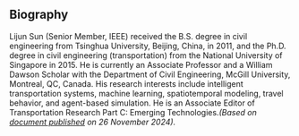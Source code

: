 ## Biography

Lijun Sun (Senior Member, IEEE) received the B.S. degree in civil engineering from Tsinghua University, Beijing, China, in 2011, and the Ph.D. degree in civil engineering (transportation) from the National University of Singapore in 2015. He is currently an Associate Professor and a William Dawson Scholar with the Department of Civil Engineering, McGill University, Montreal, QC, Canada. His research interests include intelligent transportation systems, machine learning, spatiotemporal modeling, travel behavior, and agent-based simulation. He is an Associate Editor of Transportation Research Part C: Emerging Technologies._(Based on [document published](https://ieeexplore.ieee.org/document/10768194) on 26 November 2024)._